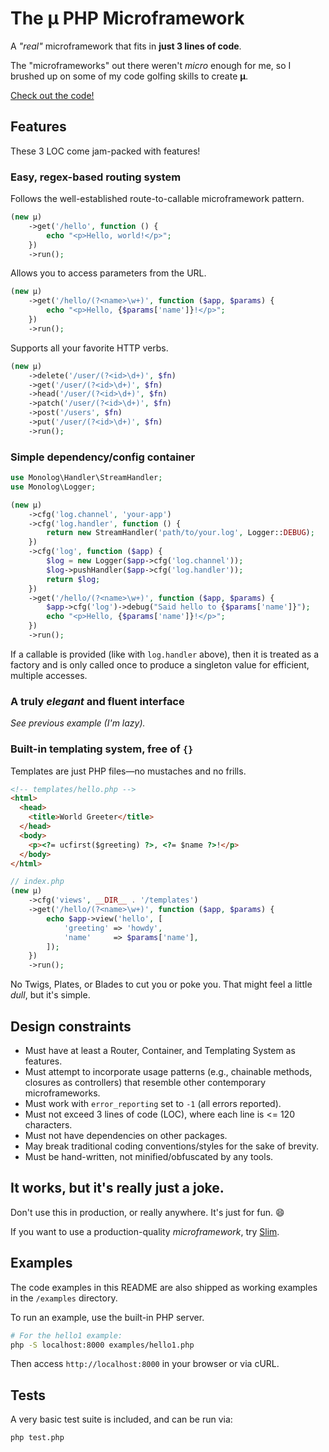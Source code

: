 # The µ PHP Microframework

A _"real"_ microframework that fits in **just 3 lines of code**.

The "microframeworks" out there weren't _micro_ enough for me, so I brushed up on
some of my code golfing skills to create **µ**.

[Check out the code!](https://github.com/jeremeamia/mu/blob/master/mu.php)

## Features

These 3 LOC come jam-packed with features!

### Easy, regex-based routing system

Follows the well-established route-to-callable microframework pattern.

```php
(new µ)
    ->get('/hello', function () {
        echo "<p>Hello, world!</p>";
    })
    ->run();
```

Allows you to access parameters from the URL.

```php
(new µ)
    ->get('/hello/(?<name>\w+)', function ($app, $params) {
        echo "<p>Hello, {$params['name']}!</p>";
    })
    ->run();
```

Supports all your favorite HTTP verbs.

```php
(new µ)
    ->delete('/user/(?<id>\d+)', $fn)
    ->get('/user/(?<id>\d+)', $fn)
    ->head('/user/(?<id>\d+)', $fn)
    ->patch('/user/(?<id>\d+)', $fn)
    ->post('/users', $fn)
    ->put('/user/(?<id>\d+)', $fn)
    ->run();
```

### Simple dependency/config container

```php
use Monolog\Handler\StreamHandler;
use Monolog\Logger;

(new µ)
    ->cfg('log.channel', 'your-app')
    ->cfg('log.handler', function () {
        return new StreamHandler('path/to/your.log', Logger::DEBUG);
    })
    ->cfg('log', function ($app) {
        $log = new Logger($app->cfg('log.channel'));
        $log->pushHandler($app->cfg('log.handler'));
        return $log;
    })
    ->get('/hello/(?<name>\w+)', function ($app, $params) {
        $app->cfg('log')->debug("Said hello to {$params['name']}");
        echo "<p>Hello, {$params['name']}!</p>";
    })
    ->run();
```

If a callable is provided (like with `log.handler` above), then it is treated as a factory and is only called once to
produce a singleton value for efficient, multiple accesses.

### A truly _elegant_ and fluent interface

_See previous example (I'm lazy)._

### Built-in templating system, free of `{}`

Templates are just PHP files—no mustaches and no frills.

```html
<!-- templates/hello.php -->
<html>
  <head>
    <title>World Greeter</title>
  </head>
  <body>
    <p><?= ucfirst($greeting) ?>, <?= $name ?>!</p>
  </body>
</html>
```

```php
// index.php
(new µ)
    ->cfg('views', __DIR__ . '/templates')
    ->get('/hello/(?<name>\w+)', function ($app, $params) {
        echo $app->view('hello', [
            'greeting' => 'howdy',
            'name'     => $params['name'],
        ]);
    })
    ->run();
```

No Twigs, Plates, or Blades to cut you or poke you. That might feel a little _dull_, but it's simple.

## Design constraints

* Must have at least a Router, Container, and Templating System as features.
* Must attempt to incorporate usage patterns (e.g., chainable methods, closures
  as controllers) that resemble other contemporary microframeworks.
* Must work with `error_reporting` set to `-1` (all errors reported).
* Must not exceed 3 lines of code (LOC), where each line is <= 120 characters.
* Must not have dependencies on other packages.
* May break traditional coding conventions/styles for the sake of brevity.
* Must be hand-written, not minified/obfuscated by any tools.

## It works, but it's really just a joke.

Don't use this in production, or really anywhere. It's just for fun. :smile:

If you want to use a production-quality _microframework_, try [Slim](http://www.slimframework.com/).

## Examples

The code examples in this README are also shipped as working examples in the `/examples` directory.

To run an example, use the built-in PHP server.
```bash
# For the hello1 example:
php -S localhost:8000 examples/hello1.php
```
Then access `http://localhost:8000` in your browser or via cURL.

## Tests

A very basic test suite is included, and can be run via:
```bash
php test.php
```
